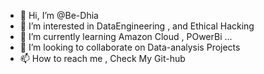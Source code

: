 - 👋 Hi, I’m @Be-Dhia
- 👀 I’m interested in DataEngineering , and Ethical Hacking
- 🌱 I’m currently learning Amazon Cloud , POwerBi ... 
- 💞️ I’m looking to collaborate on Data-analysis Projects
- 📫 How to reach me , Check My Git-hub

<!---
Be-Dhia/Be-Dhia is a ✨ special ✨ repository because its `README.md` (this file) appears on your GitHub profile.
You can click the Preview link to take a look at your changes.
--->
